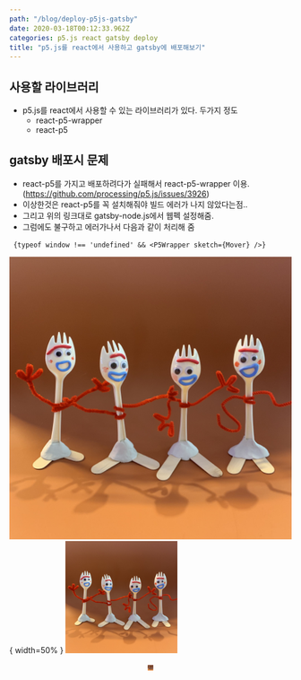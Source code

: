 ```yaml
---
path: "/blog/deploy-p5js-gatsby"
date: 2020-03-18T00:12:33.962Z
categories: p5.js react gatsby deploy
title: "p5.js를 react에서 사용하고 gatsby에 배포해보기"
---
```

## 사용할 라이브러리
- p5.js를 react에서 사용할 수 있는 라이브러리가 있다. 두가지 정도
  + react-p5-wrapper
  + react-p5

## gatsby 배포시 문제
- react-p5를 가지고 배포하려다가 실패해서 react-p5-wrapper 이용. (https://github.com/processing/p5.js/issues/3926)
- 이상한것은 react-p5를 꼭 설치해줘야 빌드 에러가 나지 않았다는점..
- 그리고 위의 링크대로 gatsby-node.js에서 웹펙 설정해줌.
- 그럼에도 불구하고 에러가나서 다음과 같이 처리해 줌
```
 {typeof window !== 'undefined' && <P5Wrapper sketch={Mover} />}
```

![forkyImageTest](../../../images/forky.png){ width=50% }
<img src="../../../images/forky.png" alt="forkyImageTest" width="200"/>

<center><img src="../../../images/forky.png" width="10" height="10" alt='forkyImageTest'></center>
